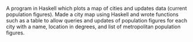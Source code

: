 A program in Haskell which plots a map of cities and updates data (current population figures). Made a city map using Haskell and wrote functions such as a table to allow queries
and updates of population figures for each city with a name, location in degrees, and list of
metropolitan population figures.
